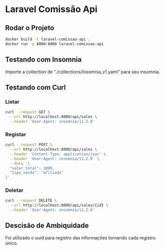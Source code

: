 # Laravel Comissão Api

## Rodar o Projeto

```sh
docker build -t laravel-comissao-api .
docker run -p 8000:8000 laravel-comissao-api
```

## Testando com Insomnia

Importe a collection de "./collections/Insomnia_v1.yaml" para seu insomnia.

## Testando com Curl

### Listar

```sh
curl --request GET \
  --url http://localhost:8000/api/sales \
  --header 'User-Agent: insomnia/11.2.0'
```

### Registar

```sh
curl --request POST \
  --url http://localhost:8000/api/sales \
  --header 'Content-Type: application/json' \
  --header 'User-Agent: insomnia/11.2.0' \
  --data '{
  "valor_total": 1000,
  "tipo_venda": "afiliada"
}'
```

### Deletar

```sh
curl --request DELETE \
  --url http://localhost:8000/api/sales/{id} \
  --header 'User-Agent: insomnia/11.2.0'
```

## Descisão de Ambiquidade

Foi utilizado o uuid para registro das informações tornando cada registro único.

